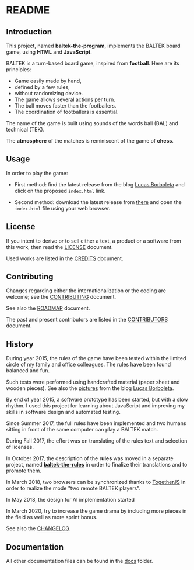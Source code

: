 # README

## Introduction

This project, named **baltek-the-program**, implements the BALTEK board game, using **HTML** and **JavaScript**.

BALTEK is a turn-based board game, inspired from **football**. Here are its principles:

- Game easily made by hand,
- defined by a few rules,
- without randomizing device.
- The game allows several actions per turn.
- The ball moves faster than the footballers.
- The coordination of footballers is essential.

The name of the game is built using sounds of the words ball (BAL) and technical (TEK).

The **atmosphere** of the matches is reminiscent of the game of **chess**.

## Usage

In order to play the game:

- First method: find the latest release from the blog [Lucas Borboleta](http://lucas.borboleta.blog.free.fr) and click on the proposed `index.html` link.

- Second method: download the latest release from [there](https://github.com/LucasBorboleta/baltek-the-program/releases) and open the `index.html` file using your web browser.

## License

If you intent to derive or to sell either a text, a product or a software from this work, then read the [LICENSE](./docs/LICENSE.md) document.

Used works are listed in the [CREDITS](./docs/CREDITS.md) document.

## Contributing

Changes regarding either the internationalization or the coding are welcome; see the [CONTRIBUTING](./docs/CONTRIBUTING.md) document.

See also the [ROADMAP](./docs/ROADMAP.md) document.

The past and present contributors are listed in the [CONTRIBUTORS](./docs/CONTRIBUTORS.md) document.

## History

During year 2015, the rules of the game have been tested within the limited circle of my family and office colleagues. The rules have been found balanced and fun.

Such tests were performed using handcrafted material (paper sheet and wooden pieces). See also the [pictures](http://lucas.borboleta.blog.free.fr/public/Baltek/2016-01--Baltek-Prototype-2/Diaporama.htm) from the blog [Lucas Borboleta](http://lucas.borboleta.blog.free.fr).

By end of year 2015, a software prototype has been started, but with a slow rhythm. I used this project for learning about JavaScript and improving my skills in software design and automated testing.

Since Summer 2017, the full rules have been implemented and two humans sitting in front of the same computer can play a BALTEK match.

During Fall 2017, the effort was on translating of the rules text and selection of licenses.

In October 2017, the description of the **rules** was moved in a separate project, named **[baltek-the-rules](https://github.com/LucasBorboleta/baltek-the-rules)** in order to finalize their translations and to promote them.

In March 2018, two browsers can be synchronized thanks to [TogetherJS](https://togetherjs.com/) in order to realize the mode "two remote BALTEK players".

In May 2018, the design for AI implementation started

In March 2020, try to increase the game drama by including more pieces in the field as well as more sprint bonus. 

See also the [CHANGELOG](./docs/CHANGELOG.md).

## Documentation

All other documentation files can be found in the [docs](./docs) folder.
